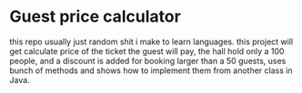 # Guest price calculator
this repo usually just random shit i make to learn languages.
this project will get calculate price of the ticket the guest will pay, the hall hold only a 100 people, and a discount is added for booking larger than a 50 guests, uses bunch of methods and shows how to implement them from another class in Java.
